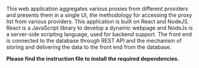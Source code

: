 This web application aggregates various proxies from different providers and presents them in a single UI, the methodology for accessing the proxy list from various providers. 
This application is built on React and NodeJS. React is a JavaScript library to develop a dynamic webpage and NodeJs is a server-side scripting language, used for backend support. 
The front end is connected to the database through REST API and the mechanism of storing and delivering the data to the front end from the database.


**Please find the instruction file to install the required dependencies.**
